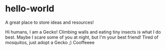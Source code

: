# hello-world
A great place to store ideas and resources!

Hi humans, I am a Gecko!
Climbing walls and eating tiny insects is what I do best. 
Maybe I scare some of you at night, but I'm your best friend!
Tired of mosquitos, just adopt a Gecko ;)
Cooffeeee

